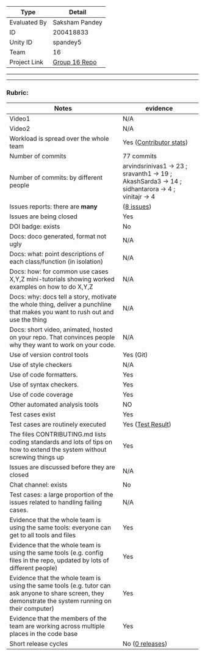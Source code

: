 |Type| Detail|
|--------|-------|
| Evaluated By | Saksham Pandey |
| ID | 200418833 |
| Unity ID | spandey5 |
| Team | 16 |
| Project Link | [Group 16 Repo](https://github.com/sidhantarora/SE-HW) |

******
******

### Rubric:

|Notes|evidence|
|-----|---------|
|Video1| N/A | 
|Video2| N/A | 
|Workload is spread over the whole team | Yes ([Contributor stats](https://github.com/sidhantarora/SE-HW/graphs/contributors)) |
|Number of commits| 77 commits |
|Number of commits: by different people| arvindsrinivas1 -> 23 ; sravanth1 -> 19 ; AkashSarda3 -> 14 ; sidhantarora -> 4 ; vinitajr -> 4 |
|Issues reports: there are **many**| ([8 issues](https://github.com/sidhantarora/SE-HW/issues)) |
|Issues are being closed| Yes |
|DOI badge: exists| No |
|Docs: doco generated, format not ugly | N/A |
|Docs: what: point descriptions of each class/function (in isolation) | N/A |
|Docs: how: for common use cases X,Y,Z mini-tutorials showing worked examples on how to do X,Y,Z| N/A | 
|Docs: why: docs tell a story, motivate the whole thing, deliver a punchline that makes you want to rush out and use the thing| N/A |
|Docs: short video, animated, hosted on your repo. That convinces people why they want to work on your code.| N/A |
|Use of version control tools| Yes (Git) |
|Use of style checkers | N/A |
|Use of code formatters. | Yes |
|Use of syntax checkers. | Yes |
|Use of code coverage | Yes |
|Other automated analysis tools| NO |
|Test cases exist| Yes |
|Test cases are routinely executed| Yes ([Test Result](https://app.travis-ci.com/github/arvindsrinivas1/SE-HW/builds/255747555))|
|The files CONTRIBUTING.md lists coding standards and lots of tips on how to extend the system without screwing things up| Yes |
|Issues are discussed before they are closed| N/A |
|Chat channel: exists| No |
|Test cases: a large proportion of the issues related to handling failing cases.| N/A |
|Evidence that the whole team is using the same tools: everyone can get to all tools and files| Yes |
|Evidence that the whole team is using the same tools (e.g. config files in the repo, updated by lots of different people)| Yes |
|Evidence that the whole team is using the same tools (e.g. tutor can ask anyone to share screen, they demonstrate the system running on their computer)| Yes |
|Evidence that the members of the team are working across multiple places in the code base| Yes |
|Short release cycles | No ([0 releases](https://github.com/sidhantarora/SE-HW/releases)) |
